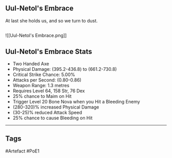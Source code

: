 ## Uul-Netol's Embrace
At last she holds us,
and so we turn to dust.
##
![[Uul-Netol's Embrace.png]]
## Uul-Netol's Embrace Stats
- Two Handed Axe
- Physical Damage: (395.2-436.8) to (661.2-730.8)
- Critical Strike Chance: 5.00%
- Attacks per Second: (0.80-0.86)
- Weapon Range: 1.3 metres
- Requires Level 64, 158 Str, 76 Dex
- 25% chance to Maim on Hit
- Trigger Level 20 Bone Nova when you Hit a Bleeding Enemy
- (280-320)% increased Physical Damage
- (30-25)% reduced Attack Speed
- 25% chance to cause Bleeding on Hit


---
## Tags
#Artefact
#PoE1